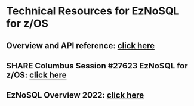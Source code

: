 # Technical Resources for EzNoSQL for z/OS
## Overview and API reference: [click here](zNoSQL%20Documentation.md)
## SHARE Columbus Session #27623 EzNoSQL for z/OS: [click here](SHARE%20Columbus%20Session%23%2027623%20EzNoSQL%20.pdf)
## EzNoSQL Overview 2022: [click here](EzNoSQL%EzNoSQL%Sept%2022%Overview.pdf)
